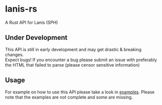 # lanis-rs

A Rust API for Lanis (SPH)

## Under Development

This API is still in early development and may get drastic & breaking changes. <br>
Expect bugs! If you encounter a bug please submit an issue with preferably the HTML that failed to parse (please censor sensitive information)

## Usage

For example on how to use this API please take a look in [examples](./examples).
Please note that the examples are not complete and some are missing.

